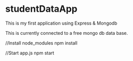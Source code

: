 # studentDataApp
This is my first application using Express &amp; Mongodb

This is currently connected to a free mongo db data base.

//Install node_modules
npm install

//Start app.js
npm start
